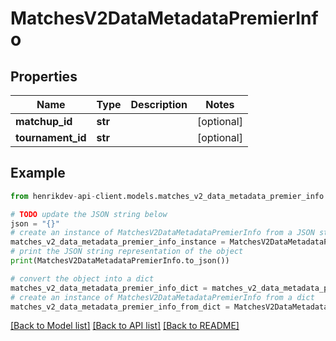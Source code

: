 # MatchesV2DataMetadataPremierInfo


## Properties

Name | Type | Description | Notes
------------ | ------------- | ------------- | -------------
**matchup_id** | **str** |  | [optional] 
**tournament_id** | **str** |  | [optional] 

## Example

```python
from henrikdev-api-client.models.matches_v2_data_metadata_premier_info import MatchesV2DataMetadataPremierInfo

# TODO update the JSON string below
json = "{}"
# create an instance of MatchesV2DataMetadataPremierInfo from a JSON string
matches_v2_data_metadata_premier_info_instance = MatchesV2DataMetadataPremierInfo.from_json(json)
# print the JSON string representation of the object
print(MatchesV2DataMetadataPremierInfo.to_json())

# convert the object into a dict
matches_v2_data_metadata_premier_info_dict = matches_v2_data_metadata_premier_info_instance.to_dict()
# create an instance of MatchesV2DataMetadataPremierInfo from a dict
matches_v2_data_metadata_premier_info_from_dict = MatchesV2DataMetadataPremierInfo.from_dict(matches_v2_data_metadata_premier_info_dict)
```
[[Back to Model list]](../README.md#documentation-for-models) [[Back to API list]](../README.md#documentation-for-api-endpoints) [[Back to README]](../README.md)


